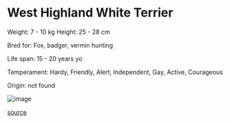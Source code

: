 # West Highland White Terrier

Weight: 7 - 10 kg
Height: 25 - 28 cm

Bred for: Fox, badger, vermin hunting

Life span: 15 - 20 years yo

Temperament: Hardy, Friendly, Alert, Independent, Gay, Active, Courageous

Origin: not found

![image](https://cdn2.thedogapi.com/images/Bkdx2g5Em_1280.jpg)

[source](https://api.thedogapi.com/v1/breeds/256)
